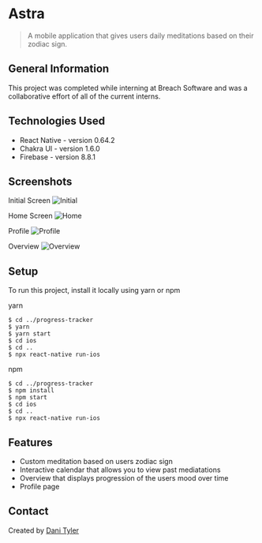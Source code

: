 # Astra

> A mobile application that gives users daily meditations based on their zodiac sign.

## General Information

This project was completed while interning at Breach Software and was a collaborative effort of all of the current interns.

## Technologies Used

-   React Native - version 0.64.2
-   Chakra UI - version 1.6.0
-   Firebase - version 8.8.1

## Screenshots

Initial Screen
![Initial](./initial.png)

Home Screen
![Home](./home.png)

Profile
![Profile](./profile.png)

Overview
![Overview](./overview.png)

## Setup

To run this project, install it locally using yarn or npm

yarn

```
$ cd ../progress-tracker
$ yarn
$ yarn start
$ cd ios
$ cd ..
$ npx react-native run-ios
```

npm

```
$ cd ../progress-tracker
$ npm install
$ npm start
$ cd ios
$ cd ..
$ npx react-native run-ios
```

## Features

-  Custom meditation based on users zodiac sign
-  Interactive calendar that allows you to view past mediatations
-  Overview that displays progression of the users mood over time
-  Profile page

## Contact

Created by [Dani Tyler](https://www.dani-tyler.com)
